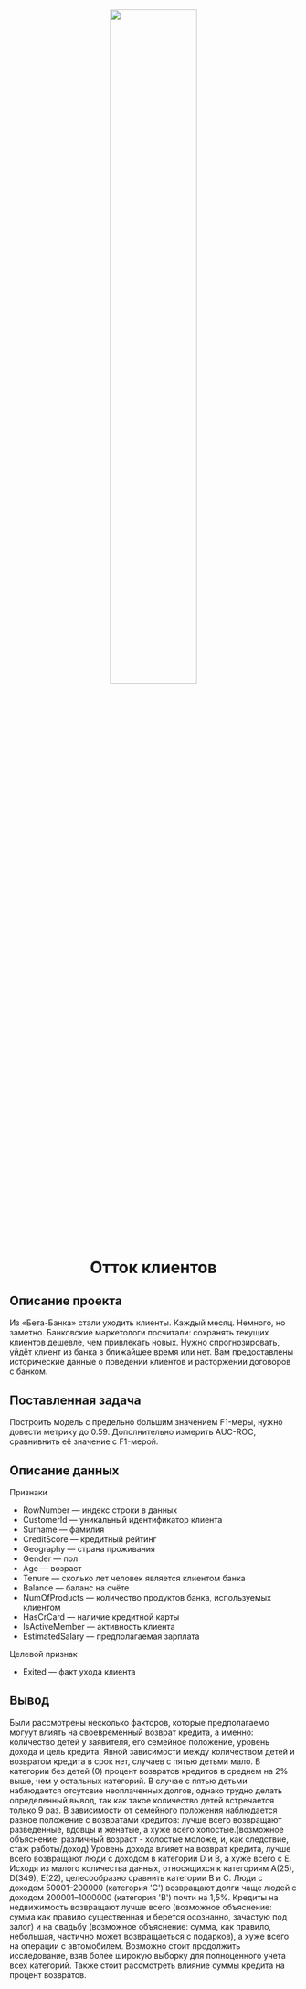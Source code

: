 <h2 align="center">
<img src="https://user-images.githubusercontent.com/104439032/233093979-a3086b5f-cd27-436d-bad7-d59d3b1dc013.png" width="55%" >  

<h1 align="center">Отток клиентов</h1>

## Описание проекта
Из «Бета-Банка» стали уходить клиенты. Каждый месяц. Немного, но заметно. Банковские маркетологи посчитали: сохранять текущих клиентов дешевле, чем привлекать новых.
Нужно спрогнозировать, уйдёт клиент из банка в ближайшее время или нет. Вам предоставлены исторические данные о поведении клиентов и расторжении договоров с банком. 

 
## Поставленная задача
Построить модель с предельно большим значением F1-меры, нужно довести метрику до 0.59.
Дополнительно измерить AUC-ROC, сравнивнить её значение с F1-мерой.

## Описание данных
 
Признаки
* RowNumber — индекс строки в данных
* CustomerId — уникальный идентификатор клиента
* Surname — фамилия
* CreditScore — кредитный рейтинг
* Geography — страна проживания
* Gender — пол
* Age — возраст
* Tenure — сколько лет человек является клиентом банка
* Balance — баланс на счёте
* NumOfProducts — количество продуктов банка, используемых клиентом
* HasCrCard — наличие кредитной карты
* IsActiveMember — активность клиента
* EstimatedSalary — предполагаемая зарплата

Целевой признак
* Exited — факт ухода клиента

## Вывод
Были рассмотрены несколько факторов, которые предполагаемо могуут влиять на своевременный возврат кредита, а именно: количество детей у заявителя, его семейное положение, уровень дохода и цель кредита.
Явной зависимости между количеством детей и возвратом кредита в срок нет, случаев с пятью детьми мало. В категории без детей (0) процент возвратов кредитов в среднем на 2% выше, чем у остальных категорий. В случае с пятью детьми наблюдается отсутсвие неоплаченных долгов, однако трудно делать определенный вывод, так как такое количество детей встречается только 9 раз.
В зависимости от семейного положения наблюдается разное положение с возвратами кредитов: лучше всего возвращают разведенные, вдовцы и женатые, а хуже всего холостые.(возможное объяснение: различный возраст - холостые моложе, и, как следствие, стаж работы/доход)
Уровень дохода влияет на возврат кредита, лучше всего возвращают люди с доходом в категории D и B, а хуже всего с E. Исходя из малого количества данных, относящихся к категориям A(25), D(349), E(22), целесообразно сравнить категории B и C. Люди с доходом 50001–200000 (категория 'C') возвращают долги чаще людей с доходом 200001–1000000 (категория 'В') почти на 1,5%.
Кредиты на недвижимость возвращают лучше всего (возможное объяснение: сумма как правило существенная и берется осознанно, зачастую под залог) и на свадьбу (возможное объяснение: сумма, как правило, небольшая, частично может возвращаеться с подарков), а хуже всего на операции с автомобилем.
Возможно стоит продолжить исследование, взяв более широкую выборку для полноценного учета всех категорий. Также стоит рассмотреть влияние суммы кредита на процент возвратов.
